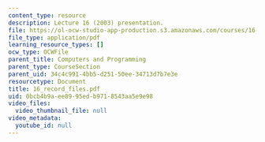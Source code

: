 ```yaml
---
content_type: resource
description: Lecture 16 (2003) presentation.
file: https://ol-ocw-studio-app-production.s3.amazonaws.com/courses/16-01-unified-engineering-i-ii-iii-iv-fall-2005-spring-2006/0bcb4b9aee8995edb9718543aa5e9e98_16_record_files.pdf
file_type: application/pdf
learning_resource_types: []
ocw_type: OCWFile
parent_title: Computers and Programming
parent_type: CourseSection
parent_uid: 34c4c991-4bb5-d251-50ee-34713d7b7e3e
resourcetype: Document
title: 16_record_files.pdf
uid: 0bcb4b9a-ee89-95ed-b971-8543aa5e9e98
video_files:
  video_thumbnail_file: null
video_metadata:
  youtube_id: null
---
```

